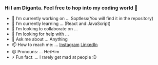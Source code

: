 ### Hi I am Diganta. Feel free to hop into my coding world 👋




- 🔭 I’m currently working on ... Soptless(You will find it in the repository)
- 🌱 I’m currently learning ... (React and JavaScript)
- 👯 I’m looking to collaborate on ...
- 🤔 I’m looking for help with ...
- 💬 Ask me about ... Anything 
- 📫 How to reach me: ...  [Instagram](https://www.instagram.com/shafiur_rahman_diganta/) [LinkedIn](https://www.linkedin.com/in/md-shafiur-rahman-diganta-592a96202/) 
- 😄 Pronouns: ... He/Him
- ⚡ Fun fact: ... I rarely get mad at people :D
<!--
[LinkedIn](https://www.linkedin.com/in/md-shafiur-rahman-diganta-592a96202/)  
-->
